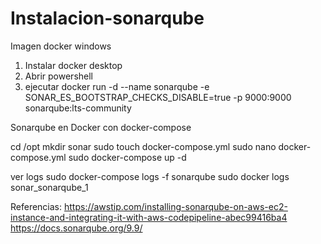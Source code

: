 # Instalacion-sonarqube

Imagen docker windows

1. Instalar docker desktop
2. Abrir powershell
3. ejecutar docker run -d --name sonarqube -e SONAR_ES_BOOTSTRAP_CHECKS_DISABLE=true -p 9000:9000 sonarqube:lts-community 

Sonarqube en Docker con docker-compose

cd /opt
mkdir sonar
sudo touch docker-compose.yml
sudo nano docker-compose.yml 
sudo docker-compose up -d

ver logs
sudo docker-compose logs -f sonarqube
sudo docker logs sonar_sonarqube_1
  
  
  Referencias:
  https://awstip.com/installing-sonarqube-on-aws-ec2-instance-and-integrating-it-with-aws-codepipeline-abec99416ba4
  https://docs.sonarqube.org/9.9/